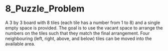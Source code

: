 # 8_Puzzle_Problem
A 3 by 3 board with 8 tiles (each tile has a number from 1 to 8) and a single empty space is provided. The goal is to use the vacant space to arrange the numbers on the tiles such that they match the final arrangement. Four neighbouring (left, right, above, and below) tiles can be moved into the available area.
